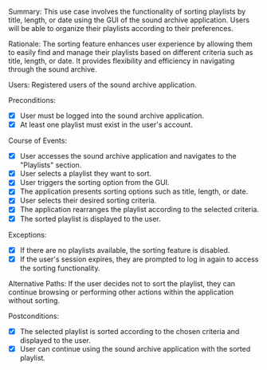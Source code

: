 Summary:
This use case involves the functionality of sorting playlists by title, length, or date using the GUI of the sound archive application. Users will be able to organize their playlists according to their preferences.

Rationale:
The sorting feature enhances user experience by allowing them to easily find and manage their playlists based on different criteria such as title, length, or date. It provides flexibility and efficiency in navigating through the sound archive.

Users:
Registered users of the sound archive application.

Preconditions:
- [x] User must be logged into the sound archive application.
- [x] At least one playlist must exist in the user's account.

Course of Events:
- [x] User accesses the sound archive application and navigates to the "Playlists" section.
- [x] User selects a playlist they want to sort.
- [x] User triggers the sorting option from the GUI.
- [x] The application presents sorting options such as title, length, or date.
- [x] User selects their desired sorting criteria.
- [x] The application rearranges the playlist according to the selected criteria.
- [x] The sorted playlist is displayed to the user.

Exceptions:
- [x] If there are no playlists available, the sorting feature is disabled.
- [x] If the user's session expires, they are prompted to log in again to access the sorting functionality.

Alternative Paths:
If the user decides not to sort the playlist, they can continue browsing or performing other actions within the application without sorting.

Postconditions:
- [x] The selected playlist is sorted according to the chosen criteria and displayed to the user.
- [x] User can continue using the sound archive application with the sorted playlist.